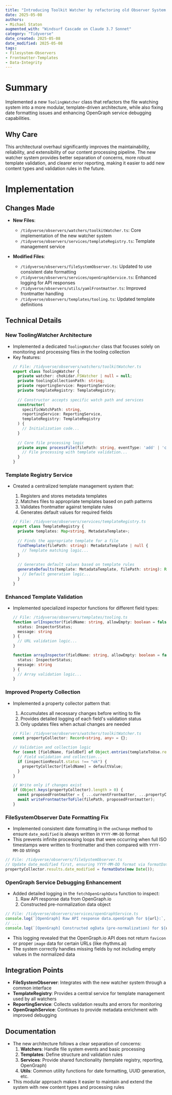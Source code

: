 ```yaml
---
title: "Introducing Toolkit Watcher by refactoring old Observer System in new patterns."
date: 2025-05-08
authors: 
- Michael Staton
augmented_with: "Windsurf Cascade on Claude 3.7 Sonnet"
category: "Tidyverse"
date_created: 2025-05-08
date_modified: 2025-05-08
tags: 
- Filesystem-Observers
- Frontmatter-Templates
- Data-Integrity
---
```


# Summary
Implemented a new `ToolingWatcher` class that refactors the file watching system into a more modular, template-driven architecture, while also fixing date formatting issues and enhancing OpenGraph service debugging capabilities.

## Why Care
This architectural overhaul significantly improves the maintainability, reliability, and extensibility of our content processing pipeline. The new watcher system provides better separation of concerns, more robust template validation, and clearer error reporting, making it easier to add new content types and validation rules in the future.

# Implementation

## Changes Made
- **New Files**:
  - `/tidyverse/observers/watchers/toolkitWatcher.ts`: Core implementation of the new watcher system
  - `/tidyverse/observers/services/templateRegistry.ts`: Template management service

- **Modified Files**:
  - `/tidyverse/observers/fileSystemObserver.ts`: Updated to use consistent date formatting
  - `/tidyverse/observers/services/openGraphService.ts`: Enhanced logging for API responses
  - `/tidyverse/observers/utils/yamlFrontmatter.ts`: Improved frontmatter handling
  - `/tidyverse/observers/templates/tooling.ts`: Updated template definitions

## Technical Details

### New ToolingWatcher Architecture
- Implemented a dedicated `ToolingWatcher` class that focuses solely on monitoring and processing files in the tooling collection
- Key features:
  ```typescript
  // File: /tidyverse/observers/watchers/toolkitWatcher.ts
  export class ToolingWatcher {
    private watcher: chokidar.FSWatcher | null = null;
    private toolingCollectionPath: string;
    private reportingService: ReportingService;
    private templateRegistry: TemplateRegistry;
    
    // Constructor accepts specific watch path and services
    constructor(
      specificWatchPath: string,
      reportingService: ReportingService,
      templateRegistry: TemplateRegistry
    ) {
      // Initialization code...
    }
    
    // Core file processing logic
    private async processFile(filePath: string, eventType: 'add' | 'change'): Promise<void> {
      // File processing with template validation...
    }
  }
  ```

### Template Registry Service
- Created a centralized template management system that:
  1. Registers and stores metadata templates
  2. Matches files to appropriate templates based on path patterns
  3. Validates frontmatter against template rules
  4. Generates default values for required fields

  ```typescript
  // File: /tidyverse/observers/services/templateRegistry.ts
  export class TemplateRegistry {
    private templates: Map<string, MetadataTemplate>;
    
    // Finds the appropriate template for a file
    findTemplate(filePath: string): MetadataTemplate | null {
      // Template matching logic...
    }
    
    // Generates default values based on template rules
    generateDefaults(template: MetadataTemplate, filePath: string): Record<string, any> {
      // Default generation logic...
    }
  }
  ```

### Enhanced Template Validation
- Implemented specialized inspector functions for different field types:
  ```typescript
  // File: /tidyverse/observers/templates/tooling.ts
  function urlInspector(fieldName: string, allowEmpty: boolean = false): (value: any) => { 
    status: InspectorStatus; 
    message: string 
  } {
    // URL validation logic...
  }
  
  function arrayInspector(fieldName: string, allowEmpty: boolean = false): (value: any) => { 
    status: InspectorStatus; 
    message: string 
  } {
    // Array validation logic...
  }
  ```

### Improved Property Collection
- Implemented a property collector pattern that:
  1. Accumulates all necessary changes before writing to file
  2. Provides detailed logging of each field's validation status
  3. Only updates files when actual changes are needed
  
  ```typescript
  // File: /tidyverse/observers/watchers/toolkitWatcher.ts
  const propertyCollector: Record<string, any> = {};
  
  // Validation and collection logic
  for (const [fieldName, fieldDef] of Object.entries(templateToUse.required)) {
    // Field validation and collection...
    if (inspectionResult.status !== "ok") {
      propertyCollector[fieldName] = defaultValue;
    }
  }
  
  // Write only if changes exist
  if (Object.keys(propertyCollector).length > 0) {
    const proposedFrontmatter = { ...currentFrontmatter, ...propertyCollector };
    await writeFrontmatterToFile(filePath, proposedFrontmatter);
  }
  ```

### FileSystemObserver Date Formatting Fix
- Implemented consistent date formatting in the `onChange` method to ensure `date_modified` is always written in `YYYY-MM-DD` format
- This prevents infinite processing loops that were occurring when full ISO timestamps were written to frontmatter and then compared with `YYYY-MM-DD` strings

```typescript
// File: /tidyverse/observers/fileSystemObserver.ts
// Update date_modified first, ensuring YYYY-MM-DD format via formatDate
propertyCollector.results.date_modified = formatDate(new Date());
```

### OpenGraph Service Debugging Enhancement
- Added detailed logging in the `fetchOpenGraphData` function to inspect:
  1. Raw API response data from OpenGraph.io
  2. Constructed pre-normalization data object

```typescript
// File: /tidyverse/observers/services/openGraphService.ts
console.log(`[OpenGraph] Raw API response data.openGraph for ${url}:`, JSON.stringify(data.openGraph, null, 2));
// ...
console.log(`[OpenGraph] Constructed ogData (pre-normalization) for ${url}:`, JSON.stringify(ogData, null, 2));
```

- This logging revealed that the OpenGraph.io API does not return `favicon` or proper `image` data for certain URLs (like rhythms.ai)
- The system correctly handles missing fields by not including empty values in the normalized data

## Integration Points
- **FileSystemObserver**: Integrates with the new watcher system through a common interface
- **TemplateRegistry**: Provides a central service for template management used by all watchers
- **ReportingService**: Collects validation results and errors for monitoring
- **OpenGraphService**: Continues to provide metadata enrichment with improved debugging

## Documentation
- The new architecture follows a clear separation of concerns:
  1. **Watchers**: Handle file system events and basic processing
  2. **Templates**: Define structure and validation rules
  3. **Services**: Provide shared functionality (template registry, reporting, OpenGraph)
  4. **Utils**: Common utility functions for date formatting, UUID generation, etc.
- This modular approach makes it easier to maintain and extend the system with new content types and processing rules
